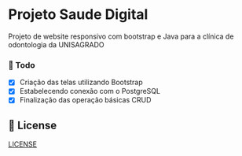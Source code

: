 # Projeto Saude Digital

Projeto de website responsivo com bootstrap e Java para a clínica de odontologia da UNISAGRADO

### 📝 Todo


- [x] Criação das telas utilizando Bootstrap
- [x] Estabelecendo conexão com o PostgreSQL
- [x] Finalização das operação básicas CRUD

## 📝 License

[LICENSE](LICENSE) 


